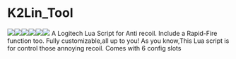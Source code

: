 # K2Lin_Tool
![](https://img.shields.io/github/languages/top/K2Lin-Daniel/K2Lin_Tool?color=aqua&label=Pure&style=for-the-badge)![](https://img.shields.io/github/downloads/K2Lin-Daniel/K2Lin_Tool/total)![](https://img.shields.io/github/repo-size/K2Lin-Daniel/K2Lin_Tool?color=green)![](https://img.shields.io/github/stars/K2Lin-Daniel/K2Lin_Tool)![](https://img.shields.io/github/commits-since/K2Lin-Daniel/K2Lin_Tool/latest)![](https://img.shields.io/badge/Logitech-GHUB-blue)
A Logitech Lua Script for Anti recoil. Include a Rapid-Fire function too. Fully customizable,all up to you!
As you know,This Lua script is for control those annoying recoil. 
Comes with 6 config slots
